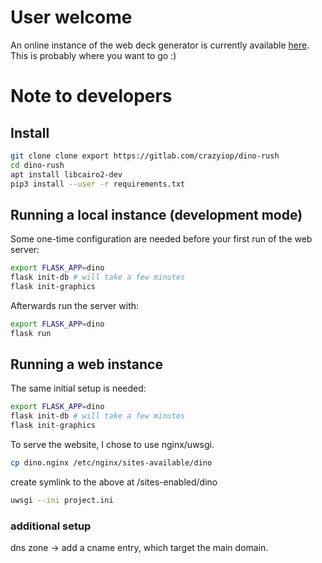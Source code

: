 # User welcome

An online instance of the web deck generator is currently available [here](http://dino.lagalenebleue.fr). This is probably where you want to go :)

# Note to developers

## Install
```sh
git clone clone export https://gitlab.com/crazyiop/dino-rush
cd dino-rush
apt install libcairo2-dev
pip3 install --user -r requirements.txt
```

## Running a local instance (development mode)
Some one-time configuration are needed before your first run of the web server:
```sh
export FLASK_APP=dino
flask init-db # will take a few minutes
flask init-graphics
```

Afterwards run the server with:
```sh
export FLASK_APP=dino
flask run
```

## Running a web instance
The same initial setup is needed:
```sh
export FLASK_APP=dino
flask init-db # will take a few minutes
flask init-graphics
```

To serve the website, I chose to use nginx/uwsgi.

```sh
cp dino.nginx /etc/nginx/sites-available/dino
```
create symlink to the above at /sites-enabled/dino
```sh
uwsgi --ini project.ini
```

### additional setup
dns zone -> add a cname entry, which target the main domain.
